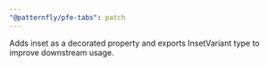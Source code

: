 ```yaml
---
"@patternfly/pfe-tabs": patch
---
```


Adds inset as a decorated property and exports InsetVariant type to improve downstream usage.
